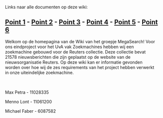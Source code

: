 
Links naar alle documenten op deze wiki:

[Point 1](https://github.com/MichaelF89/MegaSearch/blob/master/Wiki/Point%201%20-%20SERP.md) - 
[Point 2](https://github.com/MichaelF89/MegaSearch/blob/master/Wiki/Point%202%20-%20Advanced%20Search.md) - 
[Point 3](https://github.com/MichaelF89/MegaSearch/blob/master/Wiki/Point%203%20-%20Wordcloud.md) - 
[Point 4](https://github.com/MichaelF89/MegaSearch/blob/master/Wiki/Point%204%20-%20Timeline.md) - 
[Point 5](https://github.com/MichaelF89/MegaSearch/blob/master/Wiki/Point%205%20-%20Faceted%20Search.md) - 
[Point 6](https://github.com/MichaelF89/MegaSearch/blob/master/Wiki/Point%206%20-%20Evaluation.md)
------------------------------------------------------------------------------------------------------------------------------------------
Welkom op de homepagina van de Wiki van het groepje MegaSearch! Voor ons eindproject voor het UvA vak Zoekmachines hebben wij een zoekmachine gebouwd voor de Reuters collectie. Deze collectie bevat 21578 nieuwsberichten die zijn geplaatst op de website van de nieuwsorganisatie Reuters. Op deze wiki kan er informatie gevonden worden over hoe wij de zes requirements van het project hebben verwerkt in onze uiteindelijke zoekmachine.

<br><br>
Max Petra - 11028335

Menno Lont - 11061200

Michael Faber - 6087582
